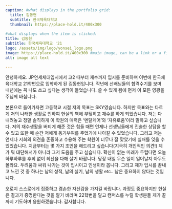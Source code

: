 ```yaml
---
caption: #what displays in the portfolio grid:
  title: 김동현
  subtitle: 한국체육대학교
  thumbnail: https://place-hold.it/400x300
  
#what displays when the item is clicked:
title: 김동현
subtitle: 한국체육대학교 '21
logo: /assets/img/logo/yonsei_logo.png
image: https://place-hold.it/400x300 #main image, can be a link or a file in assets/img/portfolio
alt: image alt text

---
```


안녕하세요. JP연세체대입시에서 고2 때부터 재수까지 입시를 준비하며 이번에 한국체육대학교 21학번으로 입학하게 된 김동현입니다. 
작년에 선배님들의 합격수기를 보며 내년에는 꼭 나도 쓰고 싶다는 생각이 들었습니다. 쓸 수 있게 됨에 먼저 이 모든 영광을 주님께 바칩니다. 

본론으로 들어가자면 고등학교 시절 저의 목표는 SKY였습니다. 하지만 목표와는 다르게 저의 나태한 생활로 인하여 현실의 벽에 부딪히고 재수를 하게 되었습니다. 저는 다 내려놓고 정말 솔직하게 이 학원의 매력은 ‘멘탈케어’와 ‘자유로움’이라 말하고 싶습니다. 저의 재수생활을 버티게 해준 것은 힘들 때면 언제나 선생님들에게 진솔한 상담을 할 수 있고 또한 매 순간 저에게 동기부여를 주었기에 나아갈 수 있었습니다. 그리고 저는 언제나 저희의 의견을 존중하고 수용해 주는 학원이 너무나 잘 맞았기에 실패를 잊을 수 있었습니다. 지금부터는 몇 가지 조언을 해드리고 싶습니다(지극히 개인적인 의견!) 제가 뭐 대단해서가 아니라 그저 도움을 주고 싶습니다. 확신이 없는 미래가 두렵다면 오늘 하루하루를 후회 없이 최선을 다해 살기 바랍니다. 당장 내일 무슨 일이 일어날지 아무도 몰라요. 두려움과 싸워 나가는 것이 입시이고 인생이라 봅니다. 그리고 제가 입시를 끝내고 느낀 것 중 하나는 남의 성적, 남의 실기, 남의 생활 etc.. 남은 중요하지 않다는 것입니다. 

오로지 스스로에게 집중하고 겸손한 자신감을 가지길 바랍니다. 과정도 중요하지만 현실은 결과가 증명한다는 것을 알기 바라며 22학번을 달고 캠퍼스를 누릴 학생분들 제가 끝까지 기도하며 응원하겠습니다. 감사합니다.

